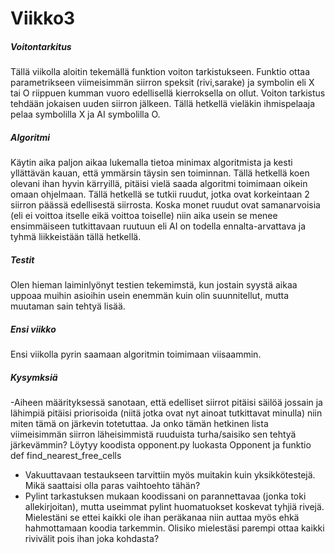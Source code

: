 # Viikko3

##### Voitontarkitus
Tällä viikolla aloitin tekemällä funktion voiton tarkistukseen. Funktio ottaa parametrikseen viimeisimmän siirron speksit (rivi,sarake) ja symbolin eli X tai O riippuen kumman vuoro edellisellä kierroksella on ollut. Voiton tarkistus tehdään jokaisen uuden siirron jälkeen. Tällä hetkellä vieläkin ihmispelaaja pelaa symbolilla X ja AI symbolilla O.

##### Algoritmi
Käytin aika paljon aikaa lukemalla tietoa minimax algoritmista ja kesti yllättävän kauan, että ymmärsin täysin sen toiminnan. Tällä hetkellä koen olevani ihan hyvin kärryillä, pitäisi vielä saada algoritmi toimimaan oikein omaan ohjelmaan. Tällä hetkellä se tutkii ruudut, jotka ovat korkeintaan 2 siirron päässä edellisestä siirrosta. Koska monet ruudut ovat samanarvoisia (eli ei voittoa itselle eikä voittoa toiselle) niin aika usein se menee ensimmäiseen tutkittavaan ruutuun eli AI on todella ennalta-arvattava ja tyhmä liikkeistään tällä hetkellä. 

##### Testit
Olen hieman laiminlyönyt testien tekemimstä, kun jostain syystä aikaa uppoaa muihin asioihin usein enemmän kuin olin suunnitellut, mutta muutaman sain tehtyä lisää.

##### Ensi viikko
Ensi viikolla pyrin saamaan algoritmin toimimaan viisaammin. 

##### Kysymksiä
-Aiheen määrityksessä sanotaan, että edelliset siirrot pitäisi säilöä jossain ja  lähimpiä pitäisi priorisoida (niitä jotka ovat nyt ainoat tutkittavat minulla) niin miten tämä on järkevin totetuttaa. Ja onko tämän hetkinen lista viimeisimmän siirron läheisimmistä ruuduista turha/saisiko sen tehtyä järkevämmin? Löytyy koodista opponent.py luokasta Opponent ja funktio def find_nearest_free_cells  
- Vakuuttavaan testaukseen tarvittiin myös muitakin kuin yksikkötestejä. Mikä saattaisi olla paras vaihtoehto tähän?
- Pylint tarkastuksen mukaan koodissani on parannettavaa (jonka toki allekirjoitan), mutta useimmat pylint huomatuokset koskevat tyhjiä rivejä. Mielestäni se ettei kaikki ole ihan peräkanaa niin auttaa myös ehkä hahmottamaan koodia tarkemmin. Olisiko mielestäsi parempi ottaa kaikki rivivälit pois ihan joka kohdasta?
